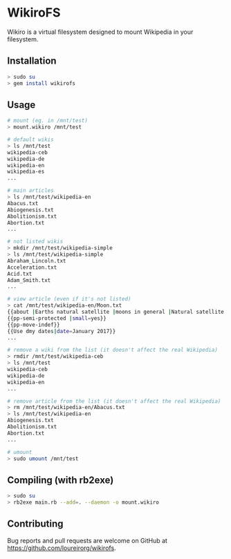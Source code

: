 # WikiroFS

Wikiro is a virtual filesystem designed to mount Wikipedia in your filesystem.

## Installation

```bash
> sudo su
> gem install wikirofs
```

## Usage
```bash
# mount (eg. in /mnt/test)
> mount.wikiro /mnt/test

# default wikis
> ls /mnt/test
wikipedia-ceb
wikipedia-de
wikipedia-en
wikipedia-es
...

# main articles
> ls /mnt/test/wikipedia-en
Abacus.txt
Abiogenesis.txt
Abolitionism.txt
Abortion.txt
...

# not listed wikis
> mkdir /mnt/test/wikipedia-simple
> ls /mnt/test/wikipedia-simple
Abraham_Lincoln.txt
Acceleration.txt
Acid.txt
Adam_Smith.txt
...

# view article (even if it's not listed)
> cat /mnt/test/wikipedia-en/Moon.txt
{{about |Earths natural satellite |moons in general |Natural satellite |other uses}}
{{pp-semi-protected |small=yes}}
{{pp-move-indef}}
{{Use dmy dates|date=January 2017}}
...

# remove a wiki from the list (it doesn't affect the real Wikipedia)
> rmdir /mnt/test/wikipedia-ceb
> ls /mnt/test
wikipedia-ceb
wikipedia-de
wikipedia-en
...

# remove article from the list (it doesn't affect the real Wikipedia)
> rm /mnt/test/wikipedia-en/Abacus.txt
> ls /mnt/test/wikipedia-en
Abiogenesis.txt
Abolitionism.txt
Abortion.txt
...

# umount
> sudo umount /mnt/test
```

<!-- ## Mounting on boot
1. edit your /etc/fstab
2. add something like this:
```
/usr/sbin/mount.wikiro /mnt/test fuse user,noauto    0    0
```
 -->

## Compiling (with rb2exe)

```bash
> sudo su
> rb2exe main.rb --add=. --daemon -o mount.wikiro
```

## Contributing

Bug reports and pull requests are welcome on GitHub at https://github.com/loureirorg/wikirofs.
